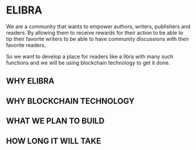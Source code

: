 # ELIBRA
We are a community that wants to empower authors, writers, publishers and readers. By 
allowing them to receive rewards for their action to be able to tip their favorite writers to 
be able to have community discussions with their favorite readers. 

So we want to develop a place for readers like a libra with many such functions and we will be using blockchain technology to get it done.

## WHY ELIBRA
## WHY BLOCKCHAIN TECHNOLOGY
## WHAT WE PLAN TO BUILD
## HOW LONG IT WILL TAKE
<!--

**Here are some ideas to get you started:**

🙋‍♀️ A short introduction - what is your organization all about?
🌈 Contribution guidelines - how can the community get involved?
👩‍💻 Useful resources - where can the community find your docs? Is there anything else the community should know?
🍿 Fun facts - what does your team eat for breakfast?
🧙 Remember, you can do mighty things with the power of [Markdown](https://docs.github.com/github/writing-on-github/getting-started-with-writing-and-formatting-on-github/basic-writing-and-formatting-syntax)
-->
